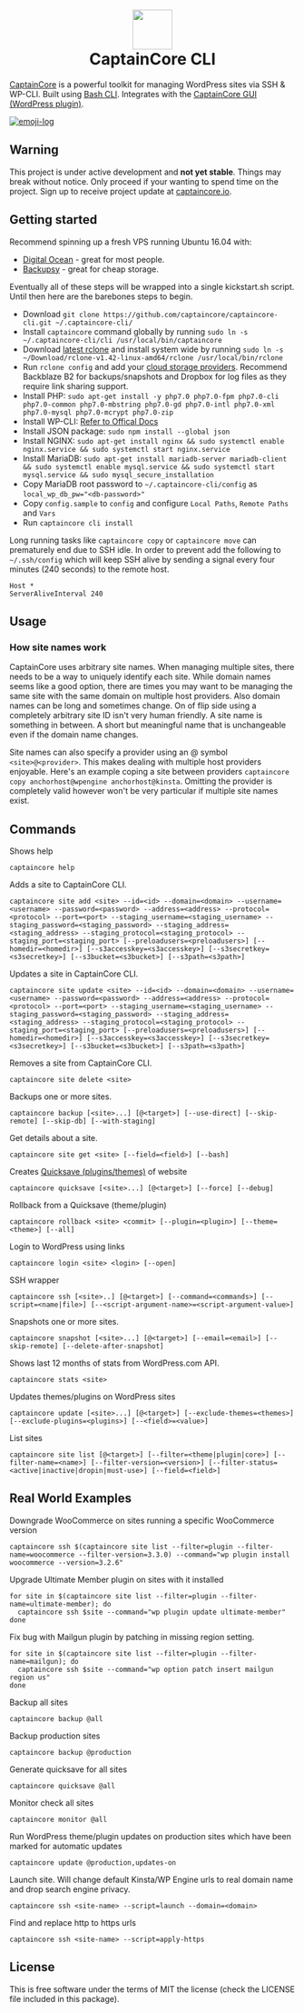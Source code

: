 <h1 align="center">
  <a href="https://captaincore.io"><img src="https://captaincore.io/wp-content/uploads/2018/02/main-web-icons-captain.png" width="70" /></a><br />
CaptainCore CLI

</h1>

[CaptainCore](https://captaincore.io) is a powerful toolkit for managing WordPress sites via SSH & WP-CLI. Built using [Bash CLI](https://github.com/SierraSoftworks/bash-cli). Integrates with the [CaptainCore GUI (WordPress plugin)](https://github.com/captaincore/captaincore-gui).

[![emoji-log](https://cdn.rawgit.com/ahmadawais/stuff/ca97874/emoji-log/flat.svg)](https://github.com/ahmadawais/Emoji-Log/)

## **Warning**
This project is under active development and **not yet stable**. Things may break without notice. Only proceed if your wanting to spend time on the project. Sign up to receive project update at [captaincore.io](https://captaincore.io/).

## Getting started

Recommend spinning up a fresh VPS running Ubuntu 16.04 with:
- [Digital Ocean](https://www.digitalocean.com/) - great for most people.
- [Backupsy](https://backupsy.com/) - great for cheap storage.

Eventually all of these steps will be wrapped into a single kickstart.sh script. Until then here are the barebones steps to begin.

- Download `git clone https://github.com/captaincore/captaincore-cli.git ~/.captaincore-cli/`
- Install `captaincore` command globally by running `sudo ln -s ~/.captaincore-cli/cli /usr/local/bin/captaincore`
- Download [latest rclone](https://rclone.org/downloads/) and install system wide by running `sudo ln -s ~/Download/rclone-v1.42-linux-amd64/rclone /usr/local/bin/rclone`
- Run `rclone config` and add your [cloud storage providers](https://rclone.org/overview/). Recommend Backblaze B2 for backups/snapshots and Dropbox for log files as they require link sharing support.
- Install PHP: `sudo apt-get install -y php7.0 php7.0-fpm php7.0-cli php7.0-common php7.0-mbstring php7.0-gd php7.0-intl php7.0-xml php7.0-mysql php7.0-mcrypt php7.0-zip`
- Install WP-CLI: [Refer to Offical Docs](https://make.wordpress.org/cli/handbook/installing/)
- Install JSON package: `sudo npm install --global json`
- Install NGINX: `sudo apt-get install nginx && sudo systemctl enable nginx.service && sudo systemctl start nginx.service`
- Install MariaDB: `sudo apt-get install mariadb-server mariadb-client && sudo systemctl enable mysql.service && sudo systemctl start mysql.service && sudo mysql_secure_installation`
- Copy MariaDB root password to `~/.captaincore-cli/config` as `local_wp_db_pw="<db-password>"`
- Copy `config.sample` to `config` and configure `Local Paths`, `Remote Paths` and `Vars`
- Run `captaincore cli install`

Long running tasks like `captaincore copy` or `captaincore move` can prematurely end due to SSH idle. In order to prevent add the following to  `~/.ssh/config` which will keep SSH alive by sending a signal every four minutes (240 seconds) to the remote host.

```
Host *
ServerAliveInterval 240
```

## Usage

### How site names work

CaptainCore uses arbitrary site names. When managing multiple sites, there needs to be a way to uniquely identify each site. While domain names seems like a good option, there are times you may want to be managing the same site with the same domain on multiple host providers. Also domain names can be long and sometimes change. On of flip side using a completely arbitrary site ID isn't very human friendly. A site name is something in between. A short but meaningful name that is unchangeable even if the domain name changes.

Site names can also specify a provider using an @ symbol `<site>@<provider>`. This makes dealing with multiple host providers enjoyable. Here's an example coping a site between providers `captaincore copy anchorhost@wpengine anchorhost@kinsta`. Omitting the provider is completely valid however won't be very particular if multiple site names exist.

## Commands

Shows help

`captaincore help`

Adds a site to CaptainCore CLI.

`captaincore site add <site> --id=<id> --domain=<domain> --username=<username> --password=<password> --address=<address> --protocol=<protocol> --port=<port> --staging_username=<staging_username> --staging_password=<staging_password> --staging_address=<staging_address> --staging_protocol=<staging_protocol> --staging_port=<staging_port> [--preloadusers=<preloadusers>] [--homedir=<homedir>] [--s3accesskey=<s3accesskey>] [--s3secretkey=<s3secretkey>] [--s3bucket=<s3bucket>] [--s3path=<s3path>]`

Updates a site in CaptainCore CLI.

`captaincore site update <site> --id=<id> --domain=<domain> --username=<username> --password=<password> --address=<address> --protocol=<protocol> --port=<port> --staging_username=<staging_username> --staging_password=<staging_password> --staging_address=<staging_address> --staging_protocol=<staging_protocol> --staging_port=<staging_port> [--preloadusers=<preloadusers>] [--homedir=<homedir>] [--s3accesskey=<s3accesskey>] [--s3secretkey=<s3secretkey>] [--s3bucket=<s3bucket>] [--s3path=<s3path>]`

Removes a site from CaptainCore CLI.

`captaincore site delete <site>`

Backups one or more sites.

`captaincore backup [<site>...] [@<target>] [--use-direct] [--skip-remote] [--skip-db] [--with-staging]`

Get details about a site.

`captaincore site get <site> [--field=<field>] [--bash]`

Creates [Quicksave (plugins/themes)](https://anchor.host/introducing-quicksaves-with-rollbacks/) of website

`captaincore quicksave [<site>...] [@<target>] [--force] [--debug]`

Rollback from a Quicksave (theme/plugin)

`captaincore rollback <site> <commit> [--plugin=<plugin>] [--theme=<theme>] [--all]`

Login to WordPress using links

`captaincore login <site> <login> [--open]`

SSH wrapper

`captaincore ssh [<site>..] [@<target>] [--command=<commands>] [--script=<name|file>] [--<script-argument-name>=<script-argument-value>]`

Snapshots one or more sites.

`captaincore snapshot [<site>...] [@<target>] [--email=<email>] [--skip-remote] [--delete-after-snapshot]`

Shows last 12 months of stats from WordPress.com API.

`captaincore stats <site>`

Updates themes/plugins on WordPress sites

`captaincore update [<site>...] [@<target>] [--exclude-themes=<themes>] [--exclude-plugins=<plugins>] [--<field>=<value>]`

List sites

`captaincore site list [@<target>] [--filter=<theme|plugin|core>] [--filter-name=<name>] [--filter-version=<version>] [--filter-status=<active|inactive|dropin|must-use>] [--field=<field>]`

## Real World Examples

Downgrade WooCommerce on sites running a specific WooCommerce version

`captaincore ssh $(captaincore site list --filter=plugin --filter-name=woocommerce --filter-version=3.3.0) --command="wp plugin install woocommerce --version=3.2.6"`

Upgrade Ultimate Member plugin on sites with it installed

```
for site in $(captaincore site list --filter=plugin --filter-name=ultimate-member); do
  captaincore ssh $site --command="wp plugin update ultimate-member"
done
```

Fix bug with Mailgun plugin by patching in missing region setting.

```
for site in $(captaincore site list --filter=plugin --filter-name=mailgun); do
  captaincore ssh $site --command="wp option patch insert mailgun region us"
done
```

Backup all sites

`captaincore backup @all`

Backup production sites

`captaincore backup @production`

Generate quicksave for all sites

`captaincore quicksave @all`

Monitor check all sites

`captaincore monitor @all`

Run WordPress theme/plugin updates on production sites which have been marked for automatic updates

`captaincore update @production,updates-on`

Launch site. Will change default Kinsta/WP Engine urls to real domain name and drop search engine privacy.

`captaincore ssh <site-name> --script=launch --domain=<domain>`

Find and replace http to https urls

`captaincore ssh <site-name> --script=apply-https`

## License
This is free software under the terms of MIT the license (check the LICENSE file included in this package).
